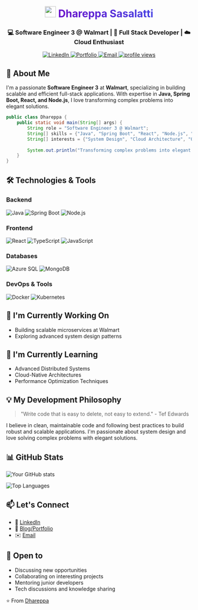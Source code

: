 <!---
Dhareppa666/Dhareppa666 is a ✨ special ✨ repository because its `README.md` (this file) appears on your GitHub profile.
You can click the Preview link to take a look at your changes.
--->

<!-- Header with animated gradient text and wave emoji -->
<h1 align="center">
  <img src="https://media.giphy.com/media/hvRJCLFzcasrR4ia7z/giphy.gif" width="30px" height="30px"> 
  <span style="background: linear-gradient(90deg, #6a11cb 0%, #2575fc 100%); -webkit-background-clip: text; -webkit-text-fill-color: transparent; animation: gradient 8s ease infinite; background-size: 200% 200%;">Dhareppa Sasalatti</span>
</h1>

<h3 align="center">💻 Software Engineer 3 @ Walmart | 🚀 Full Stack Developer | ☁️ Cloud Enthusiast</h3>

<!-- Social Badges with Hover Effects -->
<div align="center">
  <a href="https://www.linkedin.com/in/dhareppa-sasalatti-01739811a/">
    <img src="https://img.shields.io/badge/Connect-LinkedIn-0077B5?style=for-the-badge&logo=linkedin&logoColor=white&labelColor=0077B5&color=black" alt="LinkedIn" />
  </a>
  <a href="https://linktr.ee/dhareppa666">
    <img src="https://img.shields.io/badge/Portfolio-Website-4CAF50?style=for-the-badge&logo=link&logoColor=white&labelColor=4CAF50&color=black" alt="Portfolio" />
  </a>
  <a href="mailto:Dhareppa.ms666@gmail.com">
    <img src="https://img.shields.io/badge/Contact-Email-D14836?style=for-the-badge&logo=gmail&logoColor=white&labelColor=D14836&color=black" alt="Email" />
  </a>
  <a href="https://github.com/Dhareppa666">
    <img src="https://komarev.com/ghpvc/?username=Dhareppa666&label=Profile%20views&color=0e75b6&style=for-the-badge" alt="profile views" />
  </a>
</div>

## 🚀 About Me

I'm a passionate **Software Engineer 3** at **Walmart**, specializing in building scalable and efficient full-stack applications. With expertise in **Java, Spring Boot, React, and Node.js**, I love transforming complex problems into elegant solutions.

```java
public class Dhareppa {
    public static void main(String[] args) {
        String role = "Software Engineer 3 @ Walmart";
        String[] skills = {"Java", "Spring Boot", "React", "Node.js", "Microservices"};
        String[] interests = {"System Design", "Cloud Architecture", "Open Source"};
        
        System.out.println("Transforming complex problems into elegant solutions...");
    }
}
```

## 🛠️ Technologies & Tools

### Backend
![Java](https://img.shields.io/badge/Java-ED8B00?style=for-the-badge&logo=openjdk&logoColor=white)
![Spring Boot](https://img.shields.io/badge/Spring_Boot-6DB33F?style=for-the-badge&logo=spring&logoColor=white)
![Node.js](https://img.shields.io/badge/Node.js-43853D?style=for-the-badge&logo=node.js&logoColor=white)

### Frontend
![React](https://img.shields.io/badge/React-20232A?style=for-the-badge&logo=react&logoColor=61DAFB)
![TypeScript](https://img.shields.io/badge/TypeScript-007ACC?style=for-the-badge&logo=typescript&logoColor=white)
![JavaScript](https://img.shields.io/badge/JavaScript-F7DF1E?style=for-the-badge&logo=javascript&logoColor=black)

### Databases
![Azure SQL](https://img.shields.io/badge/Azure_SQL-0089D6?style=for-the-badge&logo=microsoft-sql-server&logoColor=white)
![MongoDB](https://img.shields.io/badge/MongoDB-4EA94B?style=for-the-badge&logo=mongodb&logoColor=white)

### DevOps & Tools
![Docker](https://img.shields.io/badge/Docker-2496ED?style=for-the-badge&logo=docker&logoColor=white)
![Kubernetes](https://img.shields.io/badge/Kubernetes-326CE5?style=for-the-badge&logo=kubernetes&logoColor=white)

## 🔭 I'm Currently Working On

- Building scalable microservices at Walmart
- Exploring advanced system design patterns

## 🌱 I'm Currently Learning

- Advanced Distributed Systems
- Cloud-Native Architectures
- Performance Optimization Techniques

## 💡 My Development Philosophy

> "Write code that is easy to delete, not easy to extend." - Tef Edwards

I believe in clean, maintainable code and following best practices to build robust and scalable applications. I'm passionate about system design and love solving complex problems with elegant solutions.

## 📊 GitHub Stats

![Your GitHub stats](https://github-readme-stats.vercel.app/api?username=Dhareppa666&show_icons=true&theme=radical)

![Top Languages](https://github-readme-stats.vercel.app/api/top-langs/?username=Dhareppa666&layout=compact&theme=radical)

## 📫 Let's Connect

- 💼 [LinkedIn](https://www.linkedin.com/in/dhareppa-sasalatti-01739811a/)
- 📝 [Blog/Portfolio](https://linktr.ee/dhareppa666)
- ✉️ [Email](mailto:Dhareppa.ms666@gmail.com)

## 🤝 Open to

- Discussing new opportunities
- Collaborating on interesting projects
- Mentoring junior developers
- Tech discussions and knowledge sharing

⭐️ From [Dhareppa](https://github.com/Dhareppa666)
